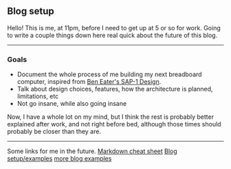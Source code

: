 ## Blog setup

Hello!  This is me, at 11pm, before I need to get up at 5 or so for work.  Going to write a couple things down here real quick about the future of this blog.

---

### Goals

 - Document the whole process of me building my next breadboard computer, inspired from [Ben Eater's SAP-1 Design](https://www.youtube.com/watch?v=HyznrdDSSGM&list=PLowKtXNTBypGqImE405J2565dvjafglHU).
 - Talk about design choices, features, how the architecture is planned, limitations, etc
 - Not go insane, while also going insane

Now, I have a whole lot on my mind, but I think the rest is probably better explained after work, and not right before bed, although those times should probably be closer than they are.  

---

Some links for me in the future.
[Markdown cheat sheet](https://www.markdownguide.org/cheat-sheet/)
[Blog setup/examples](https://chadbaldwin.net/2021/03/14/how-to-build-a-sql-blog.html)
[more blog examples](https://emmatheeng.github.io/projects/blog_setup.html)